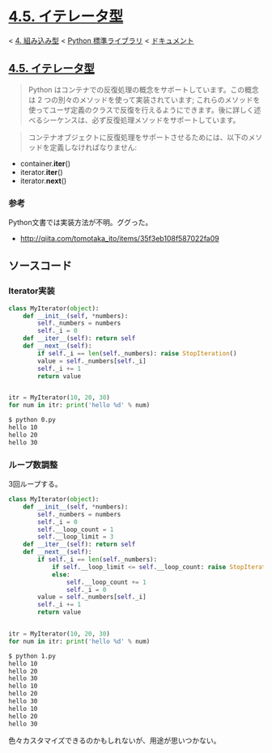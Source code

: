 # [4.5. イテレータ型](https://docs.python.jp/3/library/stdtypes.html#iterator-types)

< [4. 組み込み型](https://docs.python.jp/3/library/functions.html#built-in-functions) < [Python 標準ライブラリ](https://docs.python.jp/3/library/index.html#the-python-standard-library) < [ドキュメント](https://docs.python.jp/3/index.html)

## [4.5. イテレータ型](https://docs.python.jp/3/library/stdtypes.html#iterator-types)

> Python はコンテナでの反復処理の概念をサポートしています。この概念は 2 つの別々のメソッドを使って実装されています; これらのメソッドを使ってユーザ定義のクラスで反復を行えるようにできます。後に詳しく述べるシーケンスは、必ず反復処理メソッドをサポートしています。

> コンテナオブジェクトに反復処理をサポートさせるためには、以下のメソッドを定義しなければなりません:

* container.__iter__()
* iterator.__iter__()
* iterator.__next__()

### 参考

Python文書では実装方法が不明。ググった。

* http://qiita.com/tomotaka_ito/items/35f3eb108f587022fa09

## ソースコード

### Iterator実装

```python
class MyIterator(object):
    def __init__(self, *numbers):
        self._numbers = numbers
        self._i = 0
    def __iter__(self): return self
    def __next__(self):
        if self._i == len(self._numbers): raise StopIteration()
        value = self._numbers[self._i]
        self._i += 1
        return value


itr = MyIterator(10, 20, 30)
for num in itr: print('hello %d' % num)
```
```sh
$ python 0.py 
hello 10
hello 20
hello 30
```

### ループ数調整

3回ループする。

```python
class MyIterator(object):
    def __init__(self, *numbers):
        self._numbers = numbers
        self._i = 0
        self.__loop_count = 1
        self.__loop_limit = 3
    def __iter__(self): return self
    def __next__(self):
        if self._i == len(self._numbers):
            if self.__loop_limit <= self.__loop_count: raise StopIteration()
            else:
                self.__loop_count += 1
                self._i = 0
        value = self._numbers[self._i]
        self._i += 1
        return value


itr = MyIterator(10, 20, 30)
for num in itr: print('hello %d' % num)
```
```sh
$ python 1.py 
hello 10
hello 20
hello 30
hello 10
hello 20
hello 30
hello 10
hello 20
hello 30
```

色々カスタマイズできるのかもしれないが、用途が思いつかない。

